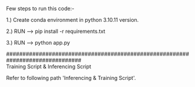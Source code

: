 Few steps to run this code:-    
  
1.) Create conda environment in python 3.10.11 version.  
  
2.) RUN --> pip install -r requirements.txt  
  
3.) RUN --> python app.py  

###############################################################################  
Training Script & Inferencing Script  
  
Refer to following path 'Inferencing & Training Script'.  